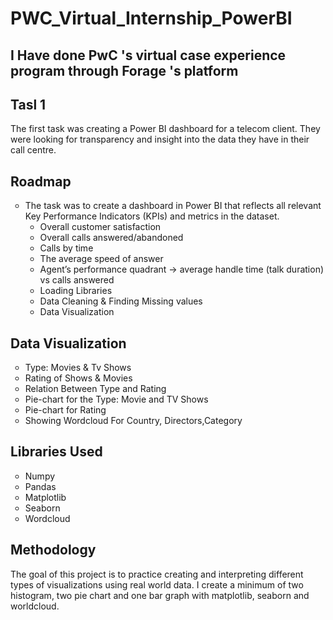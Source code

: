 # PWC_Virtual_Internship_PowerBI

## I Have done PwC 's virtual case experience program through Forage 's platform
## Tasl 1
The first task  was creating a Power BI dashboard for a telecom client. 
They were looking for transparency and insight into the data they have in their call centre.
## Roadmap
<ul style="list-style-type:circle;">
  <li>The task was to create a dashboard in Power BI that reflects all relevant Key Performance Indicators (KPIs) and metrics in the dataset.

- Overall customer satisfaction
- Overall calls answered/abandoned
- Calls by time
- The average speed of answer
- Agent’s performance quadrant -> average handle time (talk duration) vs calls answered</li>
  <li>Loading Libraries </li>
  <li>Data Cleaning & Finding Missing values</li>
  <li>Data Visualization</li>
  </ul>
  
## Data Visualization
<ul style="list-style-type:circle;">
  <li>Type: Movies & Tv Shows</li>
  <li>Rating of Shows & Movies </li>
  <li>Relation Between Type and Rating</li>
  <li>Pie-chart for the Type: Movie and TV Shows</li>	
  <li>Pie-chart for Rating</li>
  <li>Showing Wordcloud For Country, Directors,Category </li>
  </ul>
  
## Libraries Used
<ul style="list-style-type:circle;">
  <li>Numpy</li>
  <li>Pandas </li>
  <li>Matplotlib</li>
  <li>Seaborn</li>	
  <li>Wordcloud</li>
  </ul>

## Methodology

The goal of this project is to practice creating and interpreting different types of visualizations using real world data. I create a minimum of two histogram, two pie chart and one bar graph with matplotlib, seaborn and worldcloud.
